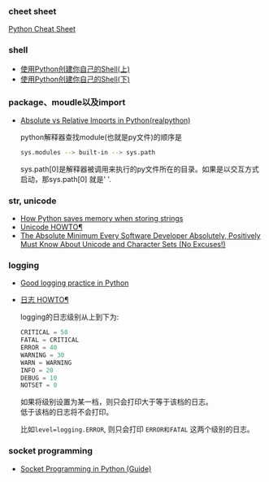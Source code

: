 ### cheet sheet
[Python Cheat Sheet](https://www.pythonsheets.com/)

### shell
- [使用Python创建你自己的Shell(上)](http://www.codeceo.com/article/create-your-own-shell-in-python-part-1.html)
- [使用Python创建你自己的Shell(下)](http://www.codeceo.com/article/create-your-own-shell-in-python-part-2.html)


### package、moudle以及import

- [Absolute vs Relative Imports in Python(realpython)](https://realpython.com/absolute-vs-relative-python-imports/)

    python解释器查找module(也就是py文件)的顺序是
    ```bash
    sys.modules --> built-in --> sys.path
    ```
    sys.path[0]是解释器被调用来执行的py文件所在的目录。如果是以交互方式启动，那sys.path[0] 就是' '. 

### str, unicode
- [How Python saves memory when storing strings](https://rushter.com/blog/python-strings-and-memory/)
- [Unicode HOWTO¶](https://docs.python.org/3/howto/unicode.html)
- [The Absolute Minimum Every Software Developer Absolutely, Positively Must Know About Unicode and Character Sets (No Excuses!)](https://www.joelonsoftware.com/2003/10/08/the-absolute-minimum-every-software-developer-absolutely-positively-must-know-about-unicode-and-character-sets-no-excuses/)

### logging
- [Good logging practice in Python](https://fangpenlin.com/posts/2012/08/26/good-logging-practice-in-python/)
- [日志 HOWTO¶](https://docs.python.org/zh-cn/3/howto/logging.html)

    logging的日志级别从上到下为:
    ```python
    CRITICAL = 50
    FATAL = CRITICAL
    ERROR = 40
    WARNING = 30
    WARN = WARNING
    INFO = 20
    DEBUG = 10
    NOTSET = 0
    ```
    
    如果将级别设置为某一档，则只会打印大于等于该档的日志。  
    低于该档的日志将不会打印。

    比如`level=logging.ERROR`, 则只会打印 `ERROR和FATAL` 这两个级别的日志。


### socket programming
- [Socket Programming in Python (Guide)](https://realpython.com/python-sockets/)




